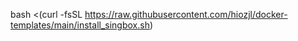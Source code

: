 bash <(curl -fsSL https://raw.githubusercontent.com/hiozjl/docker-templates/main/install_singbox.sh)
